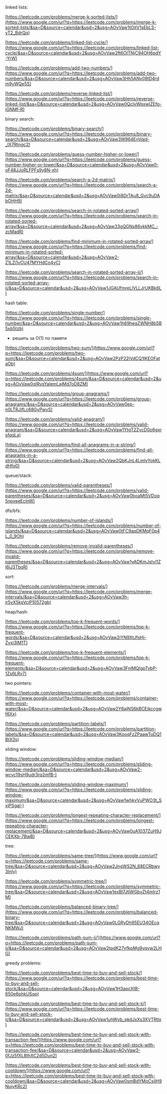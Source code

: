linked lists:

[https://leetcode.com/problems/merge-k-sorted-lists/](https://www.google.com/url?q=https://leetcode.com/problems/merge-k-sorted-lists/&sa=D&source=calendar&usd=2&usg=AOvVaw1tOitV1sEbLS-yT2_BdrQq)

[https://leetcode.com/problems/linked-list-cycle/](https://www.google.com/url?q=https://leetcode.com/problems/linked-list-cycle/&sa=D&source=calendar&usd=2&usg=AOvVaw2ft6OITNjC94OH6pdY-YrW)

[https://leetcode.com/problems/add-two-numbers/](https://www.google.com/url?q=https://leetcode.com/problems/add-two-numbers/&sa=D&source=calendar&usd=2&usg=AOvVaw3Hh5ANv08tD4rdm9yWQe5S)

[https://leetcode.com/problems/reverse-linked-list/](https://www.google.com/url?q=https://leetcode.com/problems/reverse-linked-list/&sa=D&source=calendar&usd=2&usg=AOvVaw0QclvWpxwIZEfp-iGNMf-R)

binary search:

[https://leetcode.com/problems/binary-search/](https://www.google.com/url?q=https://leetcode.com/problems/binary-search/&sa=D&source=calendar&usd=2&usg=AOvVaw3W964EnVqjd-_IX7Rtngc2)

[https://leetcode.com/problems/guess-number-higher-or-lower/](https://www.google.com/url?q=https://leetcode.com/problems/guess-number-higher-or-lower/&sa=D&source=calendar&usd=2&usg=AOvVaw0-oF48JJoRLFPFs9y8N-xh)

[https://leetcode.com/problems/search-a-2d-matrix/](https://www.google.com/url?q=https://leetcode.com/problems/search-a-2d-matrix/&sa=D&source=calendar&usd=2&usg=AOvVaw0i8DrTAu8_Gvc9uDAbOHH9)

[https://leetcode.com/problems/search-in-rotated-sorted-array/](https://www.google.com/url?q=https://leetcode.com/problems/search-in-rotated-sorted-array/&sa=D&source=calendar&usd=2&usg=AOvVaw33gQGNs86vkkMC_-zcMadR)

[https://leetcode.com/problems/find-minimum-in-rotated-sorted-array/](https://www.google.com/url?q=https://leetcode.com/problems/find-minimum-in-rotated-sorted-array/&sa=D&source=calendar&usd=2&usg=AOvVaw2-Z1LZi1vCU47MYHdCo4vC)

[https://leetcode.com/problems/search-in-rotated-sorted-array-ii/](https://www.google.com/url?q=https://leetcode.com/problems/search-in-rotated-sorted-array-ii/&sa=D&source=calendar&usd=2&usg=AOvVaw1JGAUfmreLlVLLJrUKBk6L)

hash table:

[https://leetcode.com/problems/single-number/](https://www.google.com/url?q=https://leetcode.com/problems/single-number/&sa=D&source=calendar&usd=2&usg=AOvVaw1h69heqZWNH8b5B5xb5tzb)

- решить за O(1) по памяти

[https://leetcode.com/problems/two-sum/](https://www.google.com/url?q=https://leetcode.com/problems/two-sum/&sa=D&source=calendar&usd=2&usg=AOvVaw2PzP22iVdCQ1IKEOFataOb)

[https://leetcode.com/problems/4sum/](https://www.google.com/url?q=https://leetcode.com/problems/4sum/&sa=D&source=calendar&usd=2&usg=AOvVaw0qIRvsYalemLajMd7oD8ZM)

[https://leetcode.com/problems/group-anagrams/](https://www.google.com/url?q=https://leetcode.com/problems/group-anagrams/&sa=D&source=calendar&usd=2&usg=AOvVaw0ep-n0LTRJifLc68GyPwvS)

[https://leetcode.com/problems/valid-anagram/](https://www.google.com/url?q=https://leetcode.com/problems/valid-anagram/&sa=D&source=calendar&usd=2&usg=AOvVaw1YtgT2ZycD0o6gxrsfqqLa)

[https://leetcode.com/problems/find-all-anagrams-in-a-string/](https://www.google.com/url?q=https://leetcode.com/problems/find-all-anagrams-in-a-string/&sa=D&source=calendar&usd=2&usg=AOvVaw2QbKJnL4LmIvYokKLdHfq0)

queue/stack:

[https://leetcode.com/problems/valid-parentheses/](https://www.google.com/url?q=https://leetcode.com/problems/valid-parentheses/&sa=D&source=calendar&usd=2&usg=AOvVaw0boaMt5VDoq5npveeEcInW)

dfs/bfs:

[https://leetcode.com/problems/number-of-islands/](https://www.google.com/url?q=https://leetcode.com/problems/number-of-islands/&sa=D&source=calendar&usd=2&usg=AOvVaw0tFC9aqDKMqF0p4L_0_9Oh)

[https://leetcode.com/problems/remove-invalid-parentheses/](https://www.google.com/url?q=https://leetcode.com/problems/remove-invalid-parentheses/&sa=D&source=calendar&usd=2&usg=AOvVaw1yADKmJstyl1Zl6iJ3TboR)

sort:

[https://leetcode.com/problems/merge-intervals/](https://www.google.com/url?q=https://leetcode.com/problems/merge-intervals/&sa=D&source=calendar&usd=2&usg=AOvVaw3h-jr5vX5ksVciP10572gb)

heap/hash:

[https://leetcode.com/problems/top-k-frequent-words/](https://www.google.com/url?q=https://leetcode.com/problems/top-k-frequent-words/&sa=D&source=calendar&usd=2&usg=AOvVaw2iYN9XtJfsHj-Zyxi3lM1T)

[https://leetcode.com/problems/top-k-frequent-elements/](https://www.google.com/url?q=https://leetcode.com/problems/top-k-frequent-elements/&sa=D&source=calendar&usd=2&usg=AOvVaw3FnIMQlgpTvbP-1Zs6LRv7)

two pointers:

[https://leetcode.com/problems/container-with-most-water/](https://www.google.com/url?q=https://leetcode.com/problems/container-with-most-water/&sa=D&source=calendar&usd=2&usg=AOvVaw2Y6ajNS6kBCEikccgwf6Xx)

[https://leetcode.com/problems/partition-labels/](https://www.google.com/url?q=https://leetcode.com/problems/partition-labels/&sa=D&source=calendar&usd=2&usg=AOvVaw3KooqFzZPaawTuDQ1BtX3s)

sliding window:

[https://leetcode.com/problems/sliding-window-median/](https://www.google.com/url?q=https://leetcode.com/problems/sliding-window-median/&sa=D&source=calendar&usd=2&usg=AOvVaw2-wcyc19sH9udr3rq2mfB-)

[https://leetcode.com/problems/sliding-window-maximum/](https://www.google.com/url?q=https://leetcode.com/problems/sliding-window-maximum/&sa=D&source=calendar&usd=2&usg=AOvVaw1whkvVuPWO3t_SxjPSgal-)

[https://leetcode.com/problems/longest-repeating-character-replacement/](https://www.google.com/url?q=https://leetcode.com/problems/longest-repeating-character-replacement/&sa=D&source=calendar&usd=2&usg=AOvVaw0uA1037ZuH9JCEKXb-7BwB)

tree:

[https://leetcode.com/problems/same-tree/](https://www.google.com/url?q=https://leetcode.com/problems/same-tree/&sa=D&source=calendar&usd=2&usg=AOvVaw2JngWS2N_68ECRbwy3Inly)

[https://leetcode.com/problems/symmetric-tree/](https://www.google.com/url?q=https://leetcode.com/problems/symmetric-tree/&sa=D&source=calendar&usd=2&usg=AOvVaw1exBl7JtiWGbvZt4mIrz1M)

[https://leetcode.com/problems/balanced-binary-tree/](https://www.google.com/url?q=https://leetcode.com/problems/balanced-binary-tree/&sa=D&source=calendar&usd=2&usg=AOvVaw0LGRyDh95EU34OEcqNKMWJ)

[https://leetcode.com/problems/path-sum-ii/](https://www.google.com/url?q=https://leetcode.com/problems/path-sum-ii/&sa=D&source=calendar&usd=2&usg=AOvVaw2tpdK27vfkpMg9vqyw2LHG)

greedy problems:

[https://leetcode.com/problems/best-time-to-buy-and-sell-stock/](https://www.google.com/url?q=https://leetcode.com/problems/best-time-to-buy-and-sell-stock/&sa=D&source=calendar&usd=2&usg=AOvVaw1H3apcXtB-650e6phkUSqp)

[https://leetcode.com/problems/best-time-to-buy-and-sell-stock-ii/](https://www.google.com/url?q=https://leetcode.com/problems/best-time-to-buy-and-sell-stock-ii/&sa=D&source=calendar&usd=2&usg=AOvVaw1uhWyb_pkdJxXs3XVTRtlx)

[https://leetcode.com/problems/best-time-to-buy-and-sell-stock-with-transaction-fee/](https://www.google.com/url?q=https://leetcode.com/problems/best-time-to-buy-and-sell-stock-with-transaction-fee/&sa=D&source=calendar&usd=2&usg=AOvVaw3-0fJz5fXL8thXC2d5Dun2)

[https://leetcode.com/problems/best-time-to-buy-and-sell-stock-with-cooldown/](https://www.google.com/url?q=https://leetcode.com/problems/best-time-to-buy-and-sell-stock-with-cooldown/&sa=D&source=calendar&usd=2&usg=AOvVaw0smBdYMoCsjIH9NuiyKRc2)